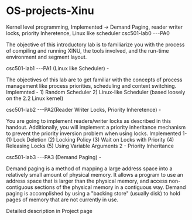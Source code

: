 # OS-projects-Xinu

Kernel level programming, Implemented -> Demand Paging, reader writer locks, priority Inheretence, Linux like scheduler csc501-lab0 ---PA0

The objective of this introductory lab is to familiarize you with the process of compiling and running XINU, the tools involved, and the run-time environment and segment layout.

csc501-lab1 ---PA1 (Linux like Scheduler) -

The objectives of this lab are to get familiar with the concepts of process management like process priorities, scheduling and context switching. Implemnted - 1) Random Scheduler 2) Linux-like Scheduler (based loosely on the 2.2 Linux kernel)

csc501-lab2 ---PA2(Reader Writer Locks, Priority Inheretence) -

You are going to implement readers/writer locks as described in this handout. Additionally, you will implement a priority inheritance mechanism to prevent the priority inversion problem when using locks. Implemented 1- (1) Lock Deletion (2) Locking Policy (3) Wait on Locks with Priority (4) Releasing Locks (5) Using Variable Arguments 2 - Priority Inheritance

csc501-lab3 ---PA3 (Demand Paging) -

Demand paging is a method of mapping a large address space into a relatively small amount of physical memory. It allows a program to use an address space that is larger than the physical memory, and access non-contiguous sections of the physical memory in a contiguous way. Demand paging is accomplished by using a "backing store" (usually disk) to hold pages of memory that are not currently in use.

Detailed description in Project page
